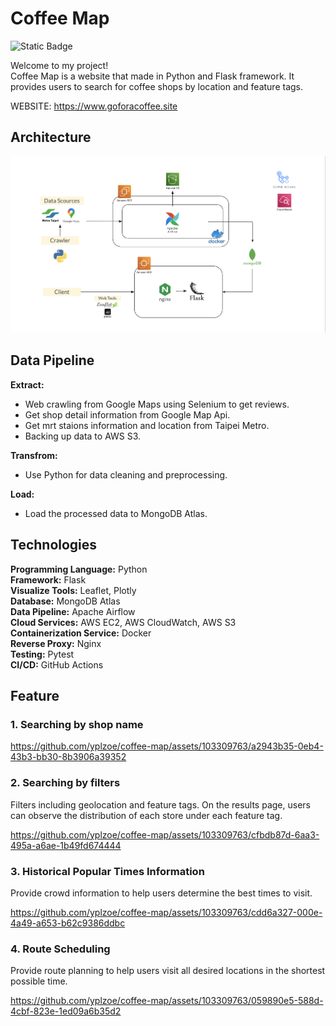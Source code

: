 # Coffee Map

![Static Badge](https://img.shields.io/badge/license%20-%20MIT%20-%20blue)

Welcome to my project!  
Coffee Map is a website that made in Python and Flask framework. It provides users to search for coffee shops by location and feature tags.

WEBSITE: <https://www.goforacoffee.site>

## Architecture

![architecture](/README_required/coffee_map_framework.png)

## Data Pipeline

**Extract:**

- Web crawling from Google Maps using Selenium to get reviews.
- Get shop detail information from Google Map Api.
- Get mrt staions information and location from Taipei Metro.
- Backing up data to AWS S3.

**Transfrom:**

- Use Python for data cleaning and preprocessing.

**Load:**

- Load the processed data to MongoDB Atlas.

## Technologies

**Programming Language:** Python  
**Framework:** Flask  
**Visualize Tools:** Leaflet, Plotly  
**Database:** MongoDB Atlas  
**Data Pipeline:** Apache Airflow  
**Cloud Services:** AWS EC2, AWS CloudWatch, AWS S3  
**Containerization Service:** Docker  
**Reverse Proxy:** Nginx  
**Testing:** Pytest  
**CI/CD:** GitHub Actions

## Feature

### 1. Searching by shop name

https://github.com/yplzoe/coffee-map/assets/103309763/a2943b35-0eb4-43b3-bb30-8b3906a39352

### 2. Searching by filters

Filters including geolocation and feature tags. On the results page, users can observe the distribution of each store under each feature tag.

https://github.com/yplzoe/coffee-map/assets/103309763/cfbdb87d-6aa3-495a-a6ae-1b49fd674444

### 3. Historical Popular Times Information

Provide crowd information to help users determine the best times to visit.

https://github.com/yplzoe/coffee-map/assets/103309763/cdd6a327-000e-4a49-a653-b62c9386ddbc

### 4. Route Scheduling

Provide route planning to help users visit all desired locations in the shortest possible time.

https://github.com/yplzoe/coffee-map/assets/103309763/059890e5-588d-4cbf-823e-1ed09a6b35d2
